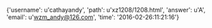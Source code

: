 {'username': u'cathayandy', 'path': u'xz1208/1208.html', 'answer': u'A', 'email': u'wzm_andy@126.com', 'time': '2016-02-26:11:21:16'}